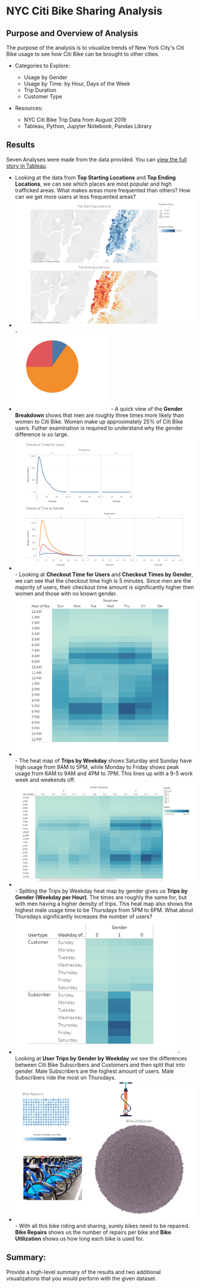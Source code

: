 # NYC Citi Bike Sharing Analysis
## Purpose and Overview of Analysis

The purpose of the analysis is to visualize trends of New York City's Citi Bike usage to see how Citi Bike can be brought to other cities. 

- Categories to Explore:
  - Usage by Gender
  - Usage by Time: by Hour, Days of the Week
  - Trip Duration 
  - Customer Type 

- Resources:
  - NYC Citi Bike Trip Data from August 2019
  - Tableau, Python, Jupyter Notebook, Pandas Library
## Results
Seven Analyses were made from the data provided. You can [view the full story in Tableau](https://public.tableau.com/views/NYCCitiBikeVisualization_16490350717130/NYCCitiBikeVisualization?:language=en-US&publish=yes&:display_count=n&:origin=viz_share_link).
  - Looking at the data from **Top Starting Locations** and **Top Ending Locations**, we can see which places are most popular and high trafficked areas. What makes areas more frequented than others? How can we get more users at less frequented areas?
  - ![Analysis 1](img1.png) -
  - ![Analysis 2](img2.png) - A quick view of the **Gender Breakdown** shows that men are roughly three times more likely than women to Citi Bike. Women make up approximately 25% of Citi Bike users. Futher examination is required to understand why the gender difference is so large.
  - ![Analysis 3](img3.png) - Looking at **Checkout Time for Users** and **Checkout Times by Gender**, we can see that the checkout time high is 5 minutes. Since men are the majority of users, their checkout time amount is significantly higher then women and those with no known gender. 
  - ![Analysis 4](img4.png) - The heat map of **Trips by Weekday** shows Saturday and Sunday have high usage from 9AM to 5PM, while Monday to Friday shows peak usage from 6AM to 9AM and 4PM to 7PM. This lines up with a 9-5 work week and weekends off. 
  - ![Analysis 5](img5.png) - Spliting the Trips by Weekday heat map by gender gives us **Trips by Gender (Weekday per Hour)**. The times are roughly the same for, but with men having a higher density of trips. This heat map also shows the highest male usage time to be Thursdays from 5PM to 6PM. What about Thursdays significantly increases the number of users?
  - ![Analysis 6](img6.png)- Looking at **User Trips by Gender by Weekday** we see the differences between Citi Bike Subscribers and Customers and then split that into gender. Male Subscribers are the highest amount of users. Male Subscribers ride the most on Thursdays. 
  - ![Analysis 7](img7.png) - With all this bike riding and sharing, surely bikes need to be repaired. **Bike Repairs** shows us the number of repairs per bike and **Bike Utilization** shows us how long each bike is used for. 

## Summary: 
Provide a high-level summary of the results and two additional visualizations that you would perform with the given dataset.
